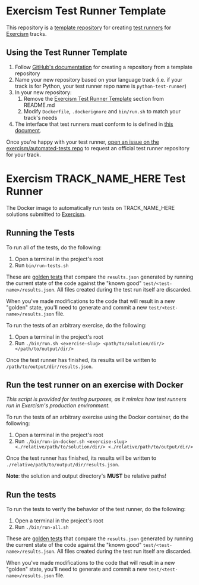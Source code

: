 # Exercism Test Runner Template

This repository is a [template repository](https://help.github.com/en/github/creating-cloning-and-archiving-repositories/creating-a-template-repository) for creating [test runners][test-runners] for [Exercism][exercism] tracks.

## Using the Test Runner Template

1. Follow [GitHub's documentation](https://help.github.com/en/github/creating-cloning-and-archiving-repositories/creating-a-repository-from-a-template) for creating a repository from a template repository
2. Name your new repository based on your language track (i.e. if your track is for Python, your test runner repo name is `python-test-runner`)
3. In your new repository:
   1. Remove the [Exercism Test Runner Template](#exercism-test-runner-template) section from README.md
   2. Modify `Dockerfile`, `.dockerignore` and `bin/run.sh` to match your track's needs
4. The interface that test runners must conform to is defined in [this document](https://github.com/exercism/automated-tests/blob/master/docs/interface.md).

Once you're happy with your test runner, [open an issue on the exercism/automated-tests repo](https://github.com/exercism/automated-tests/issues/new?assignees=&labels=&template=new-test-runner.md&title=%5BNew+Test+Runner%5D+) to request an official test runner repository for your track.

# Exercism TRACK_NAME_HERE Test Runner

The Docker image to automatically run tests on TRACK_NAME_HERE solutions submitted to [Exercism].

## Running the Tests
To run all of the tests, do the following:
1. Open a terminal in the project's root
2. Run `bin/run-tests.sh`

These are [golden tests][golden] that compare the `results.json` generated by running the current state of the code against the "known good" `test/<test-name>/results.json`. All files created during the test run itself are discarded.

When you've made modifications to the code that will result in a new "golden" state, you'll need to generate and commit a new `test/<test-name>/results.json` file.

To run the tests of an arbitrary exercise, do the following:

1. Open a terminal in the project's root
2. Run `./bin/run.sh <exercise-slug> <path/to/solution/dir/> </path/to/output/dir/>`

Once the test runner has finished, its results will be written to `/path/to/output/dir/results.json`.

## Run the test runner on an exercise with Docker

_This script is provided for testing purposes, as it mimics how test runners run in Exercism's production environment._

To run the tests of an arbitrary exercise using the Docker container, do the following:

1. Open a terminal in the project's root
2. Run `./bin/run-in-docker.sh <exercise-slug> <./relative/path/to/solution/dir/> <./relative/path/to/output/dir/>`

Once the test runner has finished, its results will be written to `./relative/path/to/output/dir/results.json`.

**Note**: the solution and output directory's **MUST** be relative paths!

## Run the tests

To run the tests to verify the behavior of the test runner, do the following:

1. Open a terminal in the project's root
2. Run `./bin/run-all.sh`

These are [golden tests][golden] that compare the `results.json` generated by running the current state of the code against the "known good" `test/<test-name>/results.json`. All files created during the test run itself are discarded.

When you've made modifications to the code that will result in a new "golden" state, you'll need to generate and commit a new `test/<test-name>/results.json` file.

[test-runners]: https://github.com/exercism/automated-tests/blob/master/docs/introduction.md
[golden]: https://ro-che.info/articles/2017-12-04-golden-tests
[exercism]: https://exercism.io
